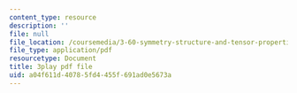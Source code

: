 ```yaml
---
content_type: resource
description: ''
file: null
file_location: /coursemedia/3-60-symmetry-structure-and-tensor-properties-of-materials-fall-2005/a04f611d40785fd4455f691ad0e5673a_V1i2bknbWfc.pdf
file_type: application/pdf
resourcetype: Document
title: 3play pdf file
uid: a04f611d-4078-5fd4-455f-691ad0e5673a
---
```

